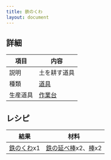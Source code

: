```yaml
---
title: 鉄のくわ
layout: document
---
```

## 詳細

|項目|内容|
|---|---|
|説明|土を耕す道具|
|種類|[道具](道具)|
|生産道具|[作業台](作業台)|

## レシピ

|結果|材料|
|---|---|
|[鉄のくわ](鉄のくわ)x1|[鉄の延べ棒](鉄の延べ棒)x2、[棒](棒)x2|
